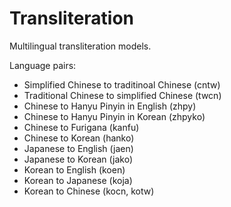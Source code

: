 # Transliteration

Multilingual transliteration models.

Language pairs:
- Simplified Chinese to traditinoal Chinese (cntw)
- Traditional Chinese to simplified Chinese (twcn)
- Chinese to Hanyu Pinyin in English (zhpy)
- Chinese to Hanyu Pinyin in Korean (zhpyko)
- Chinese to Furigana (kanfu)
- Chinese to Korean (hanko)
- Japanese to English (jaen)
- Japanese to Korean (jako)
- Korean to English (koen)
- Korean to Japanese (koja)
- Korean to Chinese (kocn, kotw)
